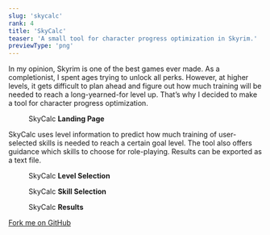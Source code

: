 ```yaml
---
slug: 'skycalc'
rank: 4
title: 'SkyCalc'
teaser: 'A small tool for character progress optimization in Skyrim.'
previewType: 'png'
---
```


<script>
import Figure from '$lib/components/Figure.svelte';
import FigureGroup from '$lib/components/FigureGroup.svelte';
import Icon from '$lib/components/Icon.svelte';
import ProjectLinks from '$lib/components/ProjectLinks.svelte';
</script>

In my opinion, Skyrim is one of the best games ever made.
As a completionist, I spent ages trying to unlock all perks.
However, at higher levels, it gets difficult to plan ahead and figure out 
how much training will be needed to reach a long-yearned-for level up.
That’s why I decided to make a tool for character progress optimization.

<Figure src="/projects/skycalc/landing.png">SkyCalc <strong>Landing Page</strong></Figure>

SkyCalc uses level information to predict how much training of user-selected skills is needed to 
reach a certain goal level. 
The tool also offers guidance which skills to choose for role-playing.
Results can be exported as a text file.

<FigureGroup>
    <Figure src="/projects/skycalc/level.png">SkyCalc <strong>Level Selection</strong></Figure>
    <Figure src="/projects/skycalc/skill.png">SkyCalc <strong>Skill Selection</strong></Figure>
    <Figure src="/projects/skycalc/results.png">SkyCalc <strong>Results</strong></Figure>
</FigureGroup>

<ProjectLinks>
    <a href="https://github.com/LenaSchnedlitz/skycalc">
        <Icon name='github'></Icon>
        Fork me on GitHub
        <Icon name='arrow-right'></Icon>
    </a>
</ProjectLinks>
